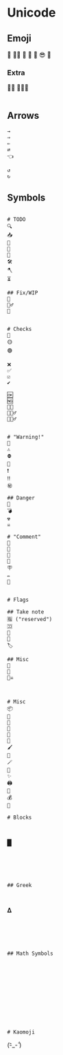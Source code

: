 

# Unicode



## Emoji
🤯
😵‍💫
🥴
🤕
🧐
😎
🤠

### Extra
🕵️‍♂️
🕵🏻‍♂️


```

```

## Arrows

```
→
⇒
⇐
⇄
👈

↺
↻
```


## Symbols

```

# TODO
🔍
📥
🧼
🔧
🔨
🛠️
🪓
⏳

## Fix/WIP
🚧
👷‍♂️
🧰


# Checks
🔴
🟡
🟢

❌
✅
☑️
✔️

🆗
🆖
👌🏻
🙆🏻‍♂️
🙅🏻‍♂️


# "Warning!"
🛑
⚠️
⛔
🚫
❗
‼️
㊙️

## Danger
🔪
💣
☢️
☠️

# "Comment"
📢
📣
💬
💭
🪧
✏️
📝


# Flags

## Take note
🈯 ("reserved")
🈁
🚩
🔖
🏷️

## Misc
🏁
🏴
🏴‍☠️



# Misc
📦
💾
💎
🍱
📐
🎨
🖌️
🧵
🪄
🔮
✨
🖨️
💾
💰
💸

# Blocks



```
█

```





## Greek



```
𝚫
```





## Math Symbols





```

```







# Kaomoji

```
(-᷅_-᷄ )
```
